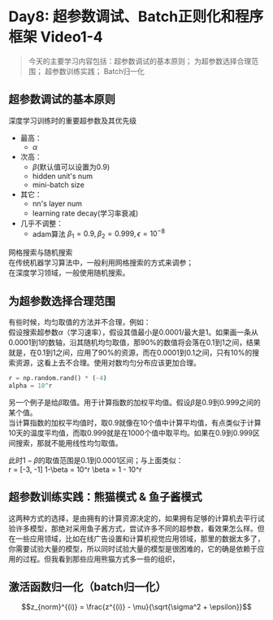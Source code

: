 # Day8: 超参数调试、Batch正则化和程序框架 Video1-4
> 今天的主要学习内容包括：超参数调试的基本原则； 为超参数选择合理范围； 超参数训练实践； Batch归一化

## 超参数调试的基本原则
深度学习训练时的重要超参数及其优先级  
- 最高：
    - $\alpha$
- 次高：
    - $\beta$(默认值可以设置为0.9)
    - hidden unit's num
    - mini-batch size
- 其它：
    - nn's layer num
    - learning rate decay(学习率衰减)
- 几乎不调整：
    - adam算法 $\beta_1 = 0.9, \beta_2 = 0.999, \epsilon = 10^{-8}$

网格搜索与随机搜索  
在传统机器学习算法中，一般利用网格搜索的方式来调参；  
在深度学习领域，一般使用随机搜索。  

## 为超参数选择合理范围
有些时候，均匀取值的方法并不合理，例如：  
假设搜索超参数$\alpha$（学习速率），假设其值最小是0.0001/最大是1。如果画一条从0.0001到1的数轴，沿其随机均匀取值，那90%的数值将会落在0.1到1之间，结果就是，在0.1到1之间，应用了90%的资源，而在0.0001到0.1之间，只有10%的搜索资源，这看上去不合理。使用对数均匀分布应该更加合理。  
```python
r = np.random.rand() * (-4)
alpha = 10^r
```

另一个例子是给$\beta$取值。用于计算指数的加权平均值。假设$\beta$是0.9到0.999之间的某个值。  
当计算指数的加权平均值时，取0.9就像在10个值中计算平均值，有点类似于计算10天的温度平均值，而取0.999就是在1000个值中取平均。如果在0.9到0.999区间搜索，那就不能用线性均匀取值。

此时$1-\beta$的取值范围是0.1到0.0001区间；与上面类似：  
r = [-3, -1]
1-\beta = 10^r
\beta = 1 - 10^r

## 超参数训练实践：熊猫模式 & 鱼子酱模式
这两种方式的选择，是由拥有的计算资源决定的，如果拥有足够的计算机去平行试验许多模型，那绝对采用鱼子酱方式，尝试许多不同的超参数，看效果怎么样。但在一些应用领域，比如在线广告设置和计算机视觉应用领域，那里的数据太多了，你需要试验大量的模型，所以同时试验大量的模型是很困难的，它的确是依赖于应用的过程。但我看到那些应用熊猫方式多一些的组织，

## 激活函数归一化（batch归一化）
$$z_{norm}^{(i)} = \frac{z^{(i)} - \mu}{\sqrt{\sigma^2 + \epsilon}}$$
